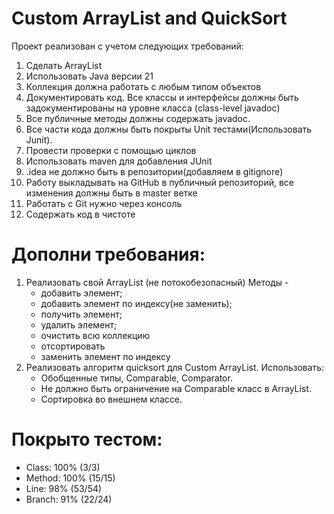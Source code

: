 # Custom ArrayList and QuickSort

Проект реализован с учетом следующих требований:

1. Сделать ArrayList
2. Использовать Java версии 21
3. Коллекция должна работать с любым типом объектов
4. Документировать код. Все классы и интерфейсы
   должны быть задокументированы на уровне класса (class-level javadoc)
5. Все публичные методы должны содержать javadoc.
6. Все части кода должны быть покрыты Unit тестами(Использовать
   Junit).
7. Провести проверки с помощью циклов
8. Использовать maven для добавления JUnit
9. .idea не должно быть в репозитории(добавляем в gitignore)
10. Работу выкладывать на GitHub в публичный репозиторий, все
    изменения должны быть в master ветке
11. Работать с Git нужно через консоль
12. Содержать код в чистоте

# Дополни требования:

1. Реализовать свой ArrayList (не потокобезопасный) Методы -
    - добавить элемент;
    - добавить элемент по индексу(не заменить);
    - получить элемент;
    - удалить элемент;
    - очистить всю коллекцию
    - отсортировать
    - заменить элемент по индексу
2. Реализовать алгоритм quicksort для Custom ArrayList. Использовать:
    - Обобщенные типы, Comparable, Comparator. 
    - Не должно быть ограничение на Comparable класс в ArrayList. 
    - Сортировка во внешнем классе.
   
# Покрыто тестом:
- Class: 100% (3/3)	
- Method: 100% (15/15)	
- Line: 98% (53/54)
- Branch: 91% (22/24)